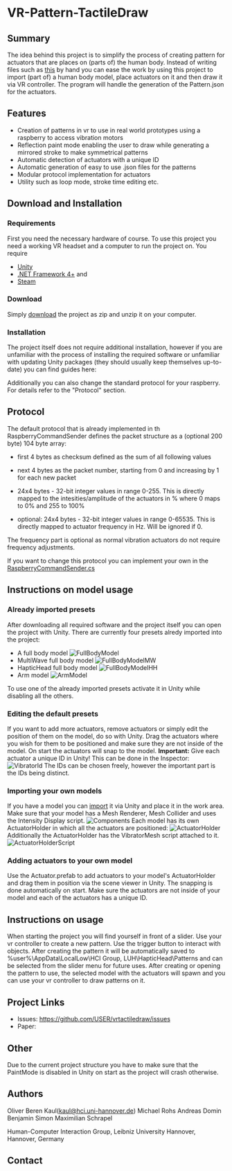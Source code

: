 

# VR-Pattern-TactileDraw

## Summary


The idea behind this project is to simplify the process of creating pattern for actuators that are places on (parts of) the human body. Instead of writing files such as [this](https://github.com/USER/vrtactiledraw/tree/master/assets/examples/Pattern.json) by hand you can ease the work by using this project to import (part of) a human body model, place actuators on it and then draw it via VR controller. The program will handle the generation of the Pattern.json for the actuators.

## Features
* Creation of patterns in vr to use in real world prototypes using a raspberry to access vibration motors
* Reflection paint mode enabling the user to draw while generating a mirrored stroke to make symmetrical patterns
* Automatic detection of actuators with a unique ID
* Automatic generation of easy to use .json files for the patterns
* Modular protocol implementation for actuators
* Utility such as loop mode, stroke time editing etc.

## Download and Installation

### Requirements

First you need the necessary hardware of course. To use this project you need a working VR headset and a computer to run the project on. You require 
* [Unity](https://store.unity.com/)
* [.NET Framework 4+](https://www.microsoft.com/en-us/download/details.aspx?id=55170) and 
* [Steam](https://store.steampowered.com/)
 

### Download
 

Simply [download](https://github.com/USER/vrtactiledraw.git) the project as zip and unzip it on your computer.

### Installation

The project itself does not require additional installation, however if you are unfamiliar with the process of installing the required software or unfamiliar with updating Unity packages (they should usually keep themselves up-to-date) you can find guides here:

Additionally you can also change the standard protocol for your raspberry. For details refer to the "Protocol" section.

## Protocol

The default protocol that is already implemented in th RaspberryCommandSender defines the packet structure as a (optional 200 byte) 104 byte array:

* first 4 bytes as checksum defined as the sum of all following values

* next 4 bytes as the packet number, starting from 0 and increasing by 1 for each new packet

* 24x4 bytes - 32-bit integer values in range 0-255. This is directly mapped to the intesities/amplitude of the actuators in % where 0 maps to 0% and 255 to 100%

* optional: 24x4 bytes - 32-bit integer values in range 0-65535. This is directly mapped to actuator frequency in Hz. Will be ignored if 0.

  

The frequency part is optional as normal vibration actuators do not require frequency adjustments.

  

If you want to change this protocol you can implement your own in the [RaspberryCommandSender.cs](https://github.com/USER/vrtactiledraw/tree/master/assets/patterndesigner/scripts/controller/raspberrycommandsender.cs)


## Instructions on model usage

###  Already imported presets
After downloading all required software and the project itself you can open the project with Unity.
There are currently four presets alredy imported into the project:
* A full body model
![FullBodyModel](https://github.com/USER/vrtactiledraw/tree/master/assets/ExamplesAndImages/FullBodyModel.png)
* MultiWave full body model
![FullBodyModelMW](https://github.com/USER/vrtactiledraw/tree/master/assets/ExamplesAndImages/FullBodyModelMW.png)
* HapticHead full body model
![FullBodyModelHH](https://github.com/USER/vrtactiledraw/tree/master/assets/ExamplesAndImages/FullBodyModelHH.png)
* Arm model
![ArmModel](https://github.com/USER/vrtactiledraw/tree/master/assets/ExamplesAndImages/ArmModel.png)

To use one of the already imported presets activate it in Unity while disabling all the others.

### Editing the default presets
If you want to add more actuators, remove actuators or simply edit the position of them on the model, do so with Unity. Drag the actuators where you wish for them to be positioned and make sure they are not inside of the model. On start the actuators will snap to the model. 
**Important:** Give each actuator a unique ID in Unity! This can be done in the Inspector:
![VibratorId](https://github.com/USER/vrtactiledraw/tree/master/assets/ExamplesAndImages/VibratorId.png)
The IDs can be chosen freely, however the important part is the IDs being distinct.

### Importing your own models
If you have a model you can [import](https://docs.unity3d.com/Manual/ImportingAssets.html) it via Unity and place it in the work area. Make sure that your model has a Mesh Renderer, Mesh Collider and uses the Intensity Display script.
![Components](https://github.com/USER/vrtactiledraw/tree/master/assets/ExamplesAndImages/model_components.png)
 Each model has its own ActuatorHolder in which all the actuators are positioned:
![ActuatorHolder](https://github.com/USER/vrtactiledraw/tree/master/assets/ExamplesAndImages/ActuatorHolder.png)
Additionally the ActuatorHolder has the VibratorMesh script attached to it.
![ActuatorHolderScript](https://github.com/USER/vrtactiledraw/tree/master/assets/ExamplesAndImages/ActuatorHolderScript.png)
### Adding actuators to your own model
Use the Actuator.prefab to add actuators to your model's ActuatorHolder and drag them in position via the scene viewer in Unity. The snapping is done automatically on start. Make sure the actuators are not inside of your model and each of the actuators has a unique ID.

## Instructions on usage
When starting the project you will find yourself in front of a slider. Use your vr controller to create a new pattern. Use the trigger button to interact with objects. After creating the pattern it will be automatically saved to %user%\AppData\LocalLow\HCI Group, LUH\HapticHead\Patterns and can be selected from the slider menu for future uses.
After creating or opening the pattern to use, the selected model with the actuators will spawn and you can use your vr controller to draw patterns on it.

## Project Links
* Issues: https://github.com/USER/vrtactiledraw/issues
* Paper: 
## Other
Due to the current project structure you have to make sure that the PaintMode is disabled in Unity on start as the project will crash otherwise.
  
  

## Authors
Oliver Beren Kaul([kaul@hci.uni-hannover.de](mailto:kaul@hci.uni-hannover.de))
Michael Rohs
Andreas Domin
Benjamin Simon
Maximilian Schrapel

Human-Computer Interaction Group, Leibniz University Hannover, Hannover, Germany

## Contact


